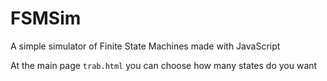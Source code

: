 # FSMSim

A simple simulator of Finite State Machines made with JavaScript

At the main page `trab.html` you can choose how many states do you want
